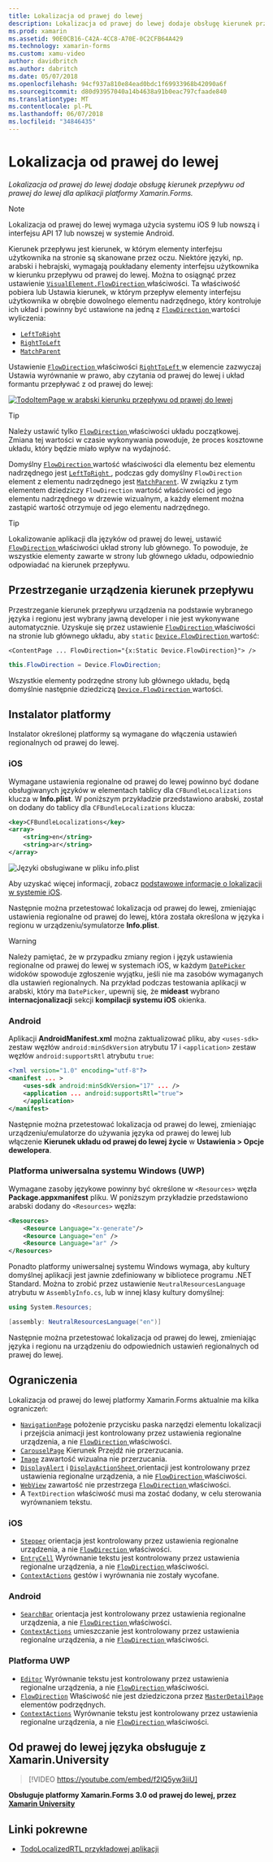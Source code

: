 ```yaml
---
title: Lokalizacja od prawej do lewej
description: Lokalizacja od prawej do lewej dodaje obsługę kierunek przepływu od prawej do lewej dla aplikacji platformy Xamarin.Forms.
ms.prod: xamarin
ms.assetid: 90E0CB16-C42A-4CC8-A70E-0C2CFB64A429
ms.technology: xamarin-forms
ms.custom: xamu-video
author: davidbritch
ms.author: dabritch
ms.date: 05/07/2018
ms.openlocfilehash: 94cf937a810e84ead0bdc1f69933968b42090a6f
ms.sourcegitcommit: d80d93957040a14b4638a91b0eac797cfaade840
ms.translationtype: MT
ms.contentlocale: pl-PL
ms.lasthandoff: 06/07/2018
ms.locfileid: "34846435"
---
```

# <a name="right-to-left-localization"></a>Lokalizacja od prawej do lewej

_Lokalizacja od prawej do lewej dodaje obsługę kierunek przepływu od prawej do lewej dla aplikacji platformy Xamarin.Forms._

> [!NOTE]
> Lokalizacja od prawej do lewej wymaga użycia systemu iOS 9 lub nowszą i interfejsu API 17 lub nowszej w systemie Android.

Kierunek przepływu jest kierunek, w którym elementy interfejsu użytkownika na stronie są skanowane przez oczu. Niektóre języki, np. arabski i hebrajski, wymagają poukładany elementy interfejsu użytkownika w kierunku przepływu od prawej do lewej. Można to osiągnąć przez ustawienie [ `VisualElement.FlowDirection` ](xref:Xamarin.Forms.VisualElement.FlowDirection) właściwości. Ta właściwość pobiera lub Ustawia kierunek, w którym przepływ elementy interfejsu użytkownika w obrębie dowolnego elementu nadrzędnego, który kontroluje ich układ i powinny być ustawione na jedną z [ `FlowDirection` ](xref:Xamarin.Forms.FlowDirection) wartości wyliczenia:

- [`LeftToRight`](xref:Xamarin.Forms.FlowDirection.LeftToRight)
- [`RightToLeft`](xref:Xamarin.Forms.FlowDirection.RightToLeft)
- [`MatchParent`](xref:Xamarin.Forms.FlowDirection.MatchParent)

Ustawienie [ `FlowDirection` ](xref:Xamarin.Forms.VisualElement.FlowDirection) właściwości [ `RightToLeft` ](xref:Xamarin.Forms.FlowDirection.RightToLeft) w elemencie zazwyczaj Ustawia wyrównanie w prawo, aby czytania od prawej do lewej i układ formantu przepływać z od prawej do lewej:

[![TodoItemPage w arabski kierunku przepływu od prawej do lewej](rtl-images/TodoItemPage-Arabic.png "TodoItemPage w arabski kierunku przepływu od prawej do lewej")](rtl-images/TodoItemPage-Arabic-Large.png#lightbox "TodoItemPage w arabski kierunku przepływu od prawej do lewej")

> [!TIP]
> Należy ustawić tylko [ `FlowDirection` ](xref:Xamarin.Forms.VisualElement.FlowDirection) właściwości układu początkowej. Zmiana tej wartości w czasie wykonywania powoduje, że proces kosztowne układu, który będzie miało wpływ na wydajność.

Domyślny [ `FlowDirection` ](xref:Xamarin.Forms.VisualElement.FlowDirection) wartość właściwości dla elementu bez elementu nadrzędnego jest [ `LeftToRight` ](xref:Xamarin.Forms.FlowDirection.LeftToRight), podczas gdy domyślny `FlowDirection` element z elementu nadrzędnego jest [ `MatchParent`](xref:Xamarin.Forms.FlowDirection.MatchParent). W związku z tym elementem dziedziczy `FlowDirection` wartość właściwości od jego elementu nadrzędnego w drzewie wizualnym, a każdy element można zastąpić wartość otrzymuje od jego elementu nadrzędnego.

> [!TIP]
> Lokalizowanie aplikacji dla języków od prawej do lewej, ustawić [ `FlowDirection` ](xref:Xamarin.Forms.VisualElement.FlowDirection) właściwości układ strony lub głównego. To powoduje, że wszystkie elementy zawarte w strony lub głównego układu, odpowiednio odpowiadać na kierunek przepływu.

## <a name="respecting-device-flow-direction"></a>Przestrzeganie urządzenia kierunek przepływu

Przestrzeganie kierunek przepływu urządzenia na podstawie wybranego języka i regionu jest wybrany jawną developer i nie jest wykonywane automatycznie. Uzyskuje się przez ustawienie [ `FlowDirection` ](xref:Xamarin.Forms.VisualElement.FlowDirection) właściwości na stronie lub głównego układu, aby `static` [ `Device.FlowDirection` ](xref:Xamarin.Forms.Device.FlowDirection) wartość:

```xaml
<ContentPage ... FlowDirection="{x:Static Device.FlowDirection}"> />
```

```csharp
this.FlowDirection = Device.FlowDirection;
```

Wszystkie elementy podrzędne strony lub głównego układu, będą domyślnie następnie dziedziczą [ `Device.FlowDirection` ](xref:Xamarin.Forms.Device.FlowDirection) wartości.

## <a name="platform-setup"></a>Instalator platformy

Instalator określonej platformy są wymagane do włączenia ustawień regionalnych od prawej do lewej.

### <a name="ios"></a>iOS

Wymagane ustawienia regionalne od prawej do lewej powinno być dodane obsługiwanych języków w elementach tablicy dla `CFBundleLocalizations` klucza w **Info.plist**. W poniższym przykładzie przedstawiono arabski, został on dodany do tablicy dla `CFBundleLocalizations` klucza:

```xml
<key>CFBundleLocalizations</key>
<array>
    <string>en</string>
    <string>ar</string>
</array>
```

![Języki obsługiwane w pliku info.plist](rtl-images/ios-locales.png "Info.plist obsługiwane języki")

Aby uzyskać więcej informacji, zobacz [podstawowe informacje o lokalizacji w systemie iOS](https://docs.microsoft.com/en-gb/xamarin/ios/app-fundamentals/localization/#localization-basics-in-ios).

Następnie można przetestować lokalizacja od prawej do lewej, zmieniając ustawienia regionalne od prawej do lewej, która została określona w języka i regionu w urządzeniu/symulatorze **Info.plist**.

> [!WARNING]
> Należy pamiętać, że w przypadku zmiany region i język ustawienia regionalne od prawej do lewej w systemach iOS, w każdym [ `DatePicker` ](xref:Xamarin.Forms.DatePicker) widoków spowoduje zgłoszenie wyjątku, jeśli nie ma zasobów wymaganych dla ustawień regionalnych. Na przykład podczas testowania aplikacji w arabski, który ma `DatePicker`, upewnij się, że **mideast** wybrano **internacjonalizacji** sekcji **kompilacji systemu iOS** okienka.

### <a name="android"></a>Android

Aplikacji **AndroidManifest.xml** można zaktualizować pliku, aby `<uses-sdk>` zestaw węzłów `android:minSdkVersion` atrybutu 17 i `<application>` zestaw węzłów `android:supportsRtl` atrybutu `true`:

```xml
<?xml version="1.0" encoding="utf-8"?>
<manifest ... >
    <uses-sdk android:minSdkVersion="17" ... />
    <application ... android:supportsRtl="true">
    </application>
</manifest>
```

Następnie można przetestować lokalizacja od prawej do lewej, zmieniając urządzeniu/emulatorze do używania języka od prawej do lewej lub włączenie **Kierunek układu od prawej do lewej życie** w **Ustawienia > Opcje dewelopera**.

### <a name="universal-windows-platform-uwp"></a>Platforma uniwersalna systemu Windows (UWP)

Wymagane zasoby językowe powinny być określone w `<Resources>` węzła **Package.appxmanifest** pliku. W poniższym przykładzie przedstawiono arabski dodany do `<Resources>` węzła:

```xml
<Resources>
    <Resource Language="x-generate"/>
    <Resource Language="en" />
    <Resource Language="ar" />
</Resources>
```

Ponadto platformy uniwersalnej systemu Windows wymaga, aby kultury domyślnej aplikacji jest jawnie zdefiniowany w bibliotece programu .NET Standard. Można to zrobić przez ustawienie `NeutralResourcesLanguage` atrybutu w `AssemblyInfo.cs`, lub w innej klasy kultury domyślnej:

```csharp
using System.Resources;

[assembly: NeutralResourcesLanguage("en")]
```

Następnie można przetestować lokalizacja od prawej do lewej, zmieniając języka i regionu na urządzeniu do odpowiednich ustawień regionalnych od prawej do lewej.

## <a name="limitations"></a>Ograniczenia

Lokalizacja od prawej do lewej platformy Xamarin.Forms aktualnie ma kilka ograniczeń:

- [`NavigationPage`](xref:Xamarin.Forms.NavigationPage) położenie przycisku paska narzędzi elementu lokalizacji i przejścia animacji jest kontrolowany przez ustawienia regionalne urządzenia, a nie [ `FlowDirection` ](xref:Xamarin.Forms.VisualElement.FlowDirection) właściwości.
- [`CarouselPage`](xref:Xamarin.Forms.CarouselPage) Kierunek Przejdź nie przerzucania.
- [`Image`](xref:Xamarin.Forms.Image) zawartość wizualna nie przerzucania.
- [`DisplayAlert`](https://developer.xamarin.com/api/member/Xamarin.Forms.Page.DisplayAlert/p/System.String/System.String/System.String/) i [ `DisplayActionSheet` ](https://developer.xamarin.com/api/member/Xamarin.Forms.Page.DisplayActionSheet/p/System.String/System.String/System.String/System.String[]/) orientacji jest kontrolowany przez ustawienia regionalne urządzenia, a nie [ `FlowDirection` ](xref:Xamarin.Forms.VisualElement.FlowDirection) właściwości.
- [`WebView`](xref:Xamarin.Forms.WebView) zawartość nie przestrzega [ `FlowDirection` ](xref:Xamarin.Forms.VisualElement.FlowDirection) właściwości.
- A `TextDirection` właściwość musi ma zostać dodany, w celu sterowania wyrównaniem tekstu.

### <a name="ios"></a>iOS

- [`Stepper`](xref:Xamarin.Forms.Stepper) orientacja jest kontrolowany przez ustawienia regionalne urządzenia, a nie [ `FlowDirection` ](xref:Xamarin.Forms.VisualElement.FlowDirection) właściwości.
- [`EntryCell`](xref:Xamarin.Forms.EntryCell) Wyrównanie tekstu jest kontrolowany przez ustawienia regionalne urządzenia, a nie [ `FlowDirection` ](xref:Xamarin.Forms.VisualElement.FlowDirection) właściwości.
- [`ContextActions`](xref:Xamarin.Forms.Cell.ContextActions) gestów i wyrównania nie zostały wycofane.

### <a name="android"></a>Android

- [`SearchBar`](xref:Xamarin.Forms.SearchBar) orientacja jest kontrolowany przez ustawienia regionalne urządzenia, a nie [ `FlowDirection` ](xref:Xamarin.Forms.VisualElement.FlowDirection) właściwości.
- [`ContextActions`](xref:Xamarin.Forms.Cell.ContextActions) umieszczanie jest kontrolowany przez ustawienia regionalne urządzenia, a nie [ `FlowDirection` ](xref:Xamarin.Forms.VisualElement.FlowDirection) właściwości.

### <a name="uwp"></a>Platforma UWP

- [`Editor`](xref:Xamarin.Forms.Editor) Wyrównanie tekstu jest kontrolowany przez ustawienia regionalne urządzenia, a nie [ `FlowDirection` ](xref:Xamarin.Forms.VisualElement.FlowDirection) właściwości.
- [`FlowDirection`](xref:Xamarin.Forms.VisualElement.FlowDirection) Właściwość nie jest dziedziczona przez [ `MasterDetailPage` ](xref:Xamarin.Forms.MasterDetailPage) elementów podrzędnych.
- [`ContextActions`](xref:Xamarin.Forms.Cell.ContextActions) Wyrównanie tekstu jest kontrolowany przez ustawienia regionalne urządzenia, a nie [ `FlowDirection` ](xref:Xamarin.Forms.VisualElement.FlowDirection) właściwości.

## <a name="right-to-left-language-support-with-xamarinuniversity"></a>Od prawej do lewej języka obsługuje z Xamarin.University

> [!VIDEO https://youtube.com/embed/f2lQ5yw3iiU]

**Obsługuje platformy Xamarin.Forms 3.0 od prawej do lewej, przez [Xamarin University](https://university.xamarin.com/)**

## <a name="related-links"></a>Linki pokrewne

- [TodoLocalizedRTL przykładowej aplikacji](https://developer.xamarin.com/samples/xamarin-forms/TodoLocalizedRTL/)
